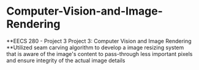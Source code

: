 # Computer-Vision-and-Image-Rendering
**EECS 280 - Project 3
Project 3: Computer Vision and Image Rendering <br />
**Utilized seam carving algorithm to develop a image resizing system <br />
that is aware of the image's content to pass-through less important pixels <br />
and ensure integrity of the actual image details <br />
<br />
